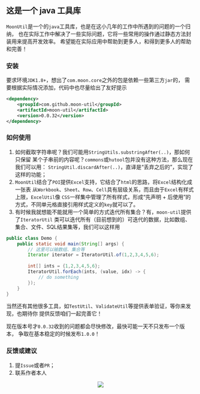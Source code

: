 ## 这是一个 java 工具库
`MoonUtil`是一个的`java`工具库，也是在这小几年的工作中所遇到的问题的一个归纳，
也在实际工作中解决了一些实际问题，它将一些常用的操作通过静态方法封装用来提高开发效率。
希望能在实际应用中帮助到更多人，和得到更多人的帮助和完善！

### 安装
要求环境`JDK1.8+`，想出了`com.moon.core`之外的包是依赖一些第三方`jar`的，
需要根据实际情况添加，代码中也尽量给出了友好提示
``` xml
<dependency>
    <groupId>com.github.moon-util</groupId>
    <artifactId>moon-util</artifactId>
    <version>0.0.32</version>
</dependency>
```

### 如何使用
1. 如何截取字符串呢？我们可能用`StringUtils.substringAfter(..)`，那如何只保留
某个子串前的内容呢？`commons`或`hutool`包并没有这种方法，那么现在我们可以用：
`StringUtil.discardAfter(..)`，直译是“丢弃之后的”，实现了这样的功能；
2. `MoonUtil`结合了`POI`提供`Excel`支持，它结合了`html`的思路，将`Excel`结构化成一张表
从`Workbook`、`Sheet`、`Row`、`Cell`具有层级关系，而且由于`Excel`有样式上限，`ExcelUtil`像
`CSS`一样集中管理了所有样式，形成“先声明 + 后使用”的方式，不同单元格直接引用样式定义的`key`就可以了。
3. 有时候我就想能不能就用一个简单的方式迭代所有集合？有，`moon-util`提供了`IteratorUtil`
类可以迭代所有（目前想到的）可迭代的数据，比如数组、集合、文件、SQL结果集等，我们可以这样用
```java
public class Demo {
    public static void main(String[] args) {
        // 这里可以输数组、集合等
        Iterator iterator = IteratorUtil.of(1,2,3,4,5,6);
        
        int[] ints = {1,2,3,4,5,6};
        IteratorUtil.forEach(ints, (value, idx) -> {
            // do something
        });
    }
}
```
当然还有其他很多工具，如`TestUtil`、`ValidateUtil`等提供表单验证，等你来发现，也期待你
提供反馈咱们一起完善它！

现在版本号才`0.0.32`收到的问题都会尽快修改，最快可能一天不只发布一个版本，
争取在基本稳定的时候发布`1.0.0`！

### 反馈或建议

1. 提`Issue`或者`PR`；
2. 联系作者本人
<div style="text-align: center;">
<img src="https://gitee.com/moon-util/moon-util/blob/master/docs/author.jpg"></a>
</div>
